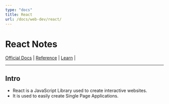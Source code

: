 ```yaml
---
type: "docs"
title: React
url: /docs/web-dev/react/
---
```


# React Notes

[Official Docs](https://legacy.reactjs.org/docs/getting-started.html) |
[Reference](https://react.dev/reference/react) |
[Learn](https://react.dev/learn) |

---

## Intro

- React is a JavaScript Library used to create interactive websites.
- It is used to easily create Single Page Applications.
